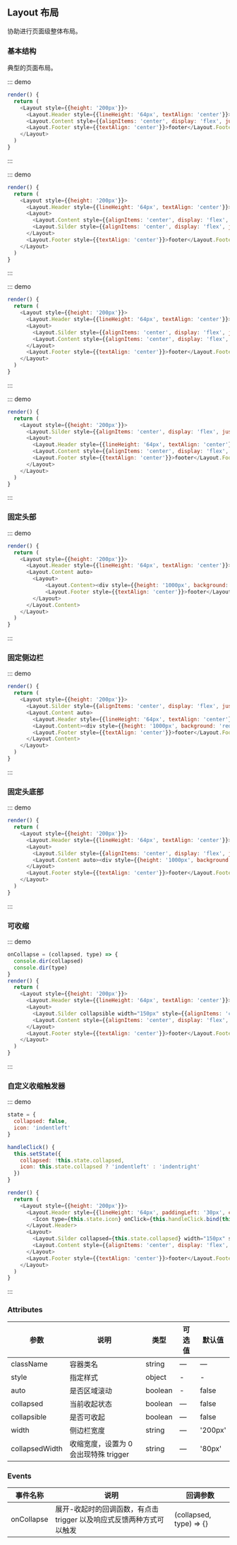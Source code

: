 ## Layout 布局

协助进行页面级整体布局。

### 基本结构

典型的页面布局。

::: demo
```js
render() {
  return (
    <Layout style={{height: '200px'}}>
      <Layout.Header style={{lineHeight: '64px', textAlign: 'center'}}>header</Layout.Header>
      <Layout.Content style={{alignItems: 'center', display: 'flex', justifyContent: 'center'}}>content</Layout.Content>
      <Layout.Footer style={{textAlign: 'center'}}>footer</Layout.Footer>
    </Layout>
  )
}
```
:::

::: demo
```js
render() {
  return (
    <Layout style={{height: '200px'}}>
      <Layout.Header style={{lineHeight: '64px', textAlign: 'center'}}>header</Layout.Header>
      <Layout>
        <Layout.Content style={{alignItems: 'center', display: 'flex', justifyContent: 'center'}}>content</Layout.Content>
        <Layout.Silder style={{alignItems: 'center', display: 'flex', justifyContent: 'center'}}>silder</Layout.Silder>
      </Layout>
      <Layout.Footer style={{textAlign: 'center'}}>footer</Layout.Footer>
    </Layout>
  )
}
```
:::

::: demo
```js
render() {
  return (
    <Layout style={{height: '200px'}}>
      <Layout.Header style={{lineHeight: '64px', textAlign: 'center'}}>header</Layout.Header>
      <Layout>
        <Layout.Silder style={{alignItems: 'center', display: 'flex', justifyContent: 'center'}}>silder</Layout.Silder>
        <Layout.Content style={{alignItems: 'center', display: 'flex', justifyContent: 'center'}}>content</Layout.Content>
      </Layout>
      <Layout.Footer style={{textAlign: 'center'}}>footer</Layout.Footer>
    </Layout>
  )
}
```
:::

::: demo
```js
render() {
  return (
    <Layout style={{height: '200px'}}>
      <Layout.Silder style={{alignItems: 'center', display: 'flex', justifyContent: 'center'}}>silder</Layout.Silder>
      <Layout>
        <Layout.Header style={{lineHeight: '64px', textAlign: 'center'}}>header</Layout.Header>
        <Layout.Content style={{alignItems: 'center', display: 'flex', justifyContent: 'center'}}>content</Layout.Content>
        <Layout.Footer style={{textAlign: 'center'}}>footer</Layout.Footer>
      </Layout>
    </Layout>
  )
}
```
:::

### 固定头部

::: demo
```js
render() {
  return (
    <Layout style={{height: '200px'}}>
      <Layout.Header style={{lineHeight: '64px', textAlign: 'center'}}>header</Layout.Header>
      <Layout.Content auto>
        <Layout>
            <Layout.Content><div style={{height: '1000px', background: 'red'}} /></Layout.Content>
            <Layout.Footer style={{textAlign: 'center'}}>footer</Layout.Footer>
        </Layout>
      </Layout.Content>
    </Layout>
  )
}
```
:::

### 固定侧边栏

::: demo
```js
render() {
  return (
    <Layout style={{height: '200px'}}>
      <Layout.Silder style={{alignItems: 'center', display: 'flex', justifyContent: 'center'}}>silder</Layout.Silder>
      <Layout.Content auto>
        <Layout.Header style={{lineHeight: '64px', textAlign: 'center'}}>header</Layout.Header>
        <Layout.Content><div style={{height: '1000px', background: 'red'}} /></Layout.Content>
        <Layout.Footer style={{textAlign: 'center'}}>footer</Layout.Footer>
      </Layout.Content>
    </Layout>
  )
}
```
:::

### 固定头底部

::: demo
```js
render() {
  return (
    <Layout style={{height: '200px'}}>
      <Layout.Header style={{lineHeight: '64px', textAlign: 'center'}}>header</Layout.Header>
      <Layout>
        <Layout.Silder style={{alignItems: 'center', display: 'flex', justifyContent: 'center'}}>silder</Layout.Silder>
        <Layout.Content auto><div style={{height: '1000px', background: 'red'}} /></Layout.Content>
      </Layout>
      <Layout.Footer style={{textAlign: 'center'}}>footer</Layout.Footer>
    </Layout>
  )
}
```
:::

### 可收缩

::: demo
```js
onCollapse = (collapsed, type) => {
  console.dir(collapsed)
  console.dir(type)
}
render() {
  return (
    <Layout style={{height: '200px'}}>
      <Layout.Header style={{lineHeight: '64px', textAlign: 'center'}}>header</Layout.Header>
      <Layout>
        <Layout.Silder collapsible width="150px" style={{alignItems: 'center', display: 'flex', justifyContent: 'center'}} onCollapse={this.onCollapse}>silder</Layout.Silder>
        <Layout.Content style={{alignItems: 'center', display: 'flex', justifyContent: 'center'}}>content</Layout.Content>
      </Layout>
      <Layout.Footer style={{textAlign: 'center'}}>footer</Layout.Footer>
    </Layout>
  )
}
```
:::

### 自定义收缩触发器

::: demo
```js
state = {
  collapsed: false,
  icon: 'indentleft'
}

handleClick() {
  this.setState({
    collapsed: !this.state.collapsed,
    icon: this.state.collapsed ? 'indentleft' : 'indentright'
  })
}

render() {
  return (
    <Layout style={{height: '200px'}}>
      <Layout.Header style={{lineHeight: '64px', paddingLeft: '30px', color: '#fff'}}>
        <Icon type={this.state.icon} onClick={this.handleClick.bind(this)} />
      </Layout.Header>
      <Layout>
        <Layout.Silder collapsed={this.state.collapsed} width="150px" style={{alignItems: 'center', display: 'flex', justifyContent: 'center'}} onCollapse={this.onCollapse}>silder</Layout.Silder>
        <Layout.Content style={{alignItems: 'center', display: 'flex', justifyContent: 'center'}}>content</Layout.Content>
      </Layout>
      <Layout.Footer style={{textAlign: 'center'}}>footer</Layout.Footer>
    </Layout>
  )
}
```
:::

### Attributes
| 参数      | 说明          | 类型      | 可选值                           | 默认值  |
|---------- |-------------- |---------- |--------------------------------  |-------- |
| className | 容器类名 | string | — | — |
| style | 指定样式 | object | - | - |
| auto | 是否区域滚动 | boolean | - | false |
| collapsed | 当前收起状态 | boolean | — | false |
| collapsible | 是否可收起 | boolean | — | false |
| width | 侧边栏宽度 | string | — | '200px' |
| collapsedWidth | 收缩宽度，设置为 0 会出现特殊 trigger | string | — | '80px' |


### Events
| 事件名称 | 说明 | 回调参数 |
|---------- |-------- |---------- |
| onCollapse | 展开-收起时的回调函数，有点击 trigger 以及响应式反馈两种方式可以触发 | (collapsed, type) => {} |
